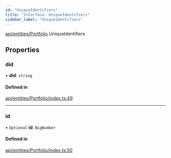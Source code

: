 ```yaml
---
id: "UniqueIdentifiers"
title: "Interface: UniqueIdentifiers"
sidebar_label: "UniqueIdentifiers"
---
```


[api/entities/Portfolio](../../../../../modules/API/Entities/Portfolio/Portfolio.md).UniqueIdentifiers

## Properties

### did

• **did**: `string`

#### Defined in

[api/entities/Portfolio/index.ts:49](https://github.com/PolymeshAssociation/polymesh-sdk/blob/8a9e72221/src/api/entities/Portfolio/index.ts#L49)

___

### id

• `Optional` **id**: `BigNumber`

#### Defined in

[api/entities/Portfolio/index.ts:50](https://github.com/PolymeshAssociation/polymesh-sdk/blob/8a9e72221/src/api/entities/Portfolio/index.ts#L50)
